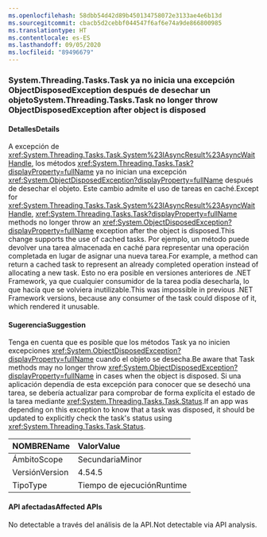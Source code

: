 ```yaml
---
ms.openlocfilehash: 58dbb54d42d89b450134758072e3133ae4e6b13d
ms.sourcegitcommit: cbacb5d2cebbf044547f6af6e74a9de866800985
ms.translationtype: HT
ms.contentlocale: es-ES
ms.lasthandoff: 09/05/2020
ms.locfileid: "89496679"
---
```

### <a name="systemthreadingtaskstask-no-longer-throw-objectdisposedexception-after-object-is-disposed"></a><span data-ttu-id="4eda3-101">System.Threading.Tasks.Task ya no inicia una excepción ObjectDisposedException después de desechar un objeto</span><span class="sxs-lookup"><span data-stu-id="4eda3-101">System.Threading.Tasks.Task no longer throw ObjectDisposedException after object is disposed</span></span>

#### <a name="details"></a><span data-ttu-id="4eda3-102">Detalles</span><span class="sxs-lookup"><span data-stu-id="4eda3-102">Details</span></span>

<span data-ttu-id="4eda3-103">A excepción de <xref:System.Threading.Tasks.Task.System%23IAsyncResult%23AsyncWaitHandle>, los métodos <xref:System.Threading.Tasks.Task?displayProperty=fullName> ya no inician una excepción <xref:System.ObjectDisposedException?displayProperty=fullName> después de desechar el objeto. Este cambio admite el uso de tareas en caché.</span><span class="sxs-lookup"><span data-stu-id="4eda3-103">Except for <xref:System.Threading.Tasks.Task.System%23IAsyncResult%23AsyncWaitHandle>, <xref:System.Threading.Tasks.Task?displayProperty=fullName> methods no longer throw an <xref:System.ObjectDisposedException?displayProperty=fullName> exception after the object is disposed.This change supports the use of cached tasks.</span></span> <span data-ttu-id="4eda3-104">Por ejemplo, un método puede devolver una tarea almacenada en caché para representar una operación completada en lugar de asignar una nueva tarea.</span><span class="sxs-lookup"><span data-stu-id="4eda3-104">For example, a method can return a cached task to represent an already completed operation instead of allocating a new task.</span></span> <span data-ttu-id="4eda3-105">Esto no era posible en versiones anteriores de .NET Framework, ya que cualquier consumidor de la tarea podía desecharla, lo que hacía que se volviera inutilizable.</span><span class="sxs-lookup"><span data-stu-id="4eda3-105">This was impossible in previous .NET Framework versions, because any consumer of the task could dispose of it, which rendered it unusable.</span></span>

#### <a name="suggestion"></a><span data-ttu-id="4eda3-106">Sugerencia</span><span class="sxs-lookup"><span data-stu-id="4eda3-106">Suggestion</span></span>

<span data-ttu-id="4eda3-107">Tenga en cuenta que es posible que los métodos Task ya no inicien excepciones <xref:System.ObjectDisposedException?displayProperty=fullName> cuando el objeto se desecha.</span><span class="sxs-lookup"><span data-stu-id="4eda3-107">Be aware that Task methods may no longer throw <xref:System.ObjectDisposedException?displayProperty=fullName> in cases when the object is disposed.</span></span> <span data-ttu-id="4eda3-108">Si una aplicación dependía de esta excepción para conocer que se desechó una tarea, se debería actualizar para comprobar de forma explícita el estado de la tarea mediante <xref:System.Threading.Tasks.Task.Status>.</span><span class="sxs-lookup"><span data-stu-id="4eda3-108">If an app was depending on this exception to know that a task was disposed, it should be updated to explicitly check the task's status using <xref:System.Threading.Tasks.Task.Status>.</span></span>

| <span data-ttu-id="4eda3-109">NOMBRE</span><span class="sxs-lookup"><span data-stu-id="4eda3-109">Name</span></span>    | <span data-ttu-id="4eda3-110">Valor</span><span class="sxs-lookup"><span data-stu-id="4eda3-110">Value</span></span>       |
|:--------|:------------|
| <span data-ttu-id="4eda3-111">Ámbito</span><span class="sxs-lookup"><span data-stu-id="4eda3-111">Scope</span></span>   |<span data-ttu-id="4eda3-112">Secundaria</span><span class="sxs-lookup"><span data-stu-id="4eda3-112">Minor</span></span>|
|<span data-ttu-id="4eda3-113">Versión</span><span class="sxs-lookup"><span data-stu-id="4eda3-113">Version</span></span>|<span data-ttu-id="4eda3-114">4.5</span><span class="sxs-lookup"><span data-stu-id="4eda3-114">4.5</span></span>|
|<span data-ttu-id="4eda3-115">Tipo</span><span class="sxs-lookup"><span data-stu-id="4eda3-115">Type</span></span>|<span data-ttu-id="4eda3-116">Tiempo de ejecución</span><span class="sxs-lookup"><span data-stu-id="4eda3-116">Runtime</span></span>|

#### <a name="affected-apis"></a><span data-ttu-id="4eda3-117">API afectadas</span><span class="sxs-lookup"><span data-stu-id="4eda3-117">Affected APIs</span></span>

<span data-ttu-id="4eda3-118">No detectable a través del análisis de la API.</span><span class="sxs-lookup"><span data-stu-id="4eda3-118">Not detectable via API analysis.</span></span>

<!--

#### Affected APIs

Not detectable via API analysis.

-->
